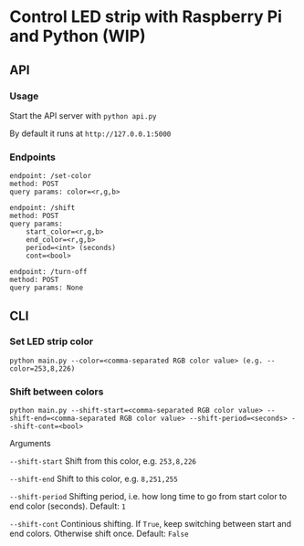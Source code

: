 # Control LED strip with Raspberry Pi and Python (WIP)

## API
### Usage
Start the API server with `python api.py`

By default it runs at `http://127.0.0.1:5000`

### Endpoints

```
endpoint: /set-color
method: POST
query params: color=<r,g,b>

endpoint: /shift
method: POST
query params:
    start_color=<r,g,b>
    end_color=<r,g,b>
    period=<int> (seconds)
    cont=<bool>

endpoint: /turn-off
method: POST
query params: None
```



## CLI
### Set LED strip color
```
python main.py --color=<comma-separated RGB color value> (e.g. --color=253,8,226)
```

### Shift between colors
```
python main.py --shift-start=<comma-separated RGB color value> --shift-end=<comma-separated RGB color value> --shift-period=<seconds> --shift-cont=<bool>
```
Arguments

`--shift-start` Shift from this color, e.g. `253,8,226`

`--shift-end` Shift to this color, e.g. `8,251,255`

`--shift-period` Shifting period, i.e. how long time to go from start color to end color (seconds). Default: `1`

`--shift-cont` Continious shifting. If `True`, keep switching between start and end colors. Otherwise shift once. Default: `False`
